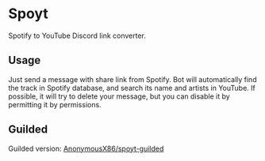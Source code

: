 # Spoyt

Spotify to YouTube Discord link converter.

## Usage

Just send a message with share link from Spotify. Bot will automatically find
the track in Spotify database, and search its name and artists in YouTube.
If possible, it will try to delete your message, but you can disable it
by permitting it by permissions.

## Guilded

Guilded version: [AnonymousX86/spoyt-guilded](https://github.com/AnonymousX86/spoyt-guilded)

